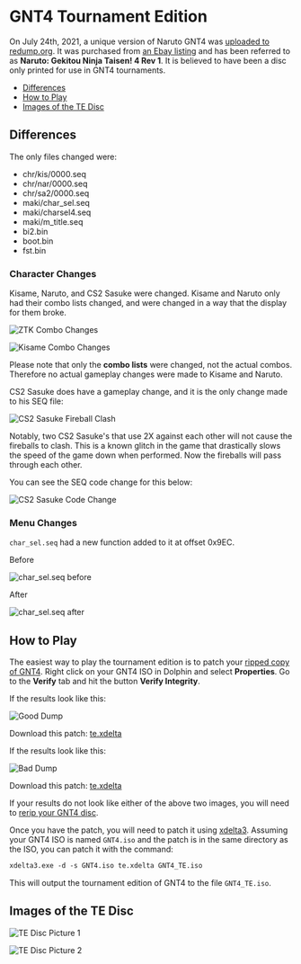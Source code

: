 # GNT4 Tournament Edition

On July 24th, 2021, a unique version of Naruto GNT4 was [uploaded to redump.org](http://redump.org/disc/81868/). It was purchased from [an Ebay listing](https://www.ebay.co.uk/itm/174820335684) and has been referred to as **Naruto: Gekitou Ninja Taisen! 4 Rev 1**. It is believed to have been a disc only printed for use in GNT4 tournaments.

- [Differences](#differences)
- [How to Play](#how-to-play)
- [Images of the TE Disc](#images-of-the-te-disc)

## Differences

The only files changed were:

- chr/kis/0000.seq
- chr/nar/0000.seq
- chr/sa2/0000.seq
- maki/char_sel.seq
- maki/charsel4.seq
- maki/m_title.seq
- bi2.bin
- boot.bin
- fst.bin

### Character Changes

Kisame, Naruto, and CS2 Sasuke were changed. Kisame and Naruto only had their combo lists changed, and were changed in a way that the display for them broke.

![ZTK Combo Changes](/gnt4/images/te/te_ztk_combos.png?raw=true "ZTK Combo Changes")

![Kisame Combo Changes](/gnt4/images/te/te_kisame_combos.png?raw=true "Kisame Combo Changes")

Please note that only the **combo lists** were changed, not the actual combos. Therefore no actual gameplay changes were made to Kisame and Naruto.

CS2 Sasuke does have a gameplay change, and it is the only change made to his SEQ file:

![CS2 Sasuke Fireball Clash](/gnt4/images/te/cs2_fireball_clash.gif?raw=true "CS2 Sasuke Fireball Clash")

Notably, two CS2 Sasuke's that use 2X against each other will not cause the fireballs to clash. This is a known glitch in the game that drastically slows the speed of the game down when performed. Now the fireballs will pass through each other.

You can see the SEQ code change for this below:

![CS2 Sasuke Code Change](/gnt4/images/te/cs2_code_change.png?raw=true "CS2 Sasuke Code Change")

### Menu Changes

`char_sel.seq` had a new function added to it at offset 0x9EC.

Before

![char_sel.seq before](/gnt4/images/te/char_sel_before.png?raw=true "char_sel.seq before")

After

![char_sel.seq after](/gnt4/images/te/char_sel_after.png?raw=true "char_sel.seq after")

## How to Play

The easiest way to play the tournament edition is to patch your [ripped copy of GNT4](https://dolphin-emu.org/docs/guides/ripping-games/). Right click on your GNT4 ISO in Dolphin and select **Properties**. Go to the **Verify** tab and hit the button **Verify Integrity**.

If the results look like this:

![Good Dump](/gnt4/images/te/good_dump.png?raw=true "Good Dump")

Download this patch: [te.xdelta](https://github.com/NicholasMoser/Naruto-GNT-Modding/releases/download/TE/te.xdelta)

If the results look like this:

![Bad Dump](/gnt4/images/te/bad_dump.png?raw=true "Bad Dump")

Download this patch: [te.xdelta](https://github.com/NicholasMoser/Naruto-GNT-Modding/releases/download/TE2/te.xdelta)

If your results do not look like either of the above two images, you will need to [rerip your GNT4 disc](https://dolphin-emu.org/docs/guides/ripping-games/).

Once you have the patch, you will need to patch it using [xdelta3](https://github.com/jmacd/xdelta-gpl/releases). Assuming your GNT4 ISO is named `GNT4.iso` and the patch is in the same directory as the ISO, you can patch it with the command:

```ps
xdelta3.exe -d -s GNT4.iso te.xdelta GNT4_TE.iso
```

This will output the tournament edition of GNT4 to the file `GNT4_TE.iso`.

## Images of the TE Disc

![TE Disc Picture 1](/gnt4/images/te/TE_1.jpg?raw=true "TE Disc Picture 1")

![TE Disc Picture 2](/gnt4/images/te/TE_2.jpg?raw=true "TE Disc Picture 2")
